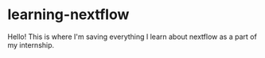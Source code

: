 # learning-nextflow
Hello! This is where I'm saving everything I learn about nextflow as a part of my internship.
